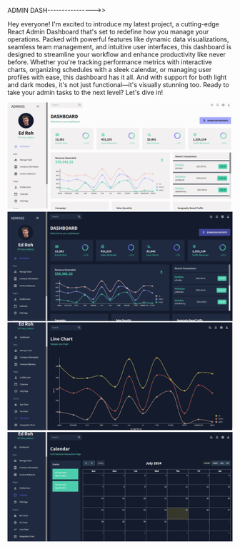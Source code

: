 ADMIN DASH---------------->>

Hey everyone! I'm excited to introduce my latest project, a cutting-edge React Admin Dashboard that's set to redefine how you manage your operations. Packed with powerful features like dynamic data visualizations, seamless team management, and intuitive user interfaces, this dashboard is designed to streamline your workflow and enhance productivity like never before. Whether you're tracking performance metrics with interactive charts, organizing schedules with a sleek calendar, or managing user profiles with ease, this dashboard has it all. And with support for both light and dark modes, it's not just functional—it's visually stunning too. Ready to take your admin tasks to the next level? Let's dive in!

![Image Alt Text](ss0.png)
![Image Alt Text](ss1.png)
![Image Alt Text](ss2.png)
![Image Alt Text](ss3.png)
